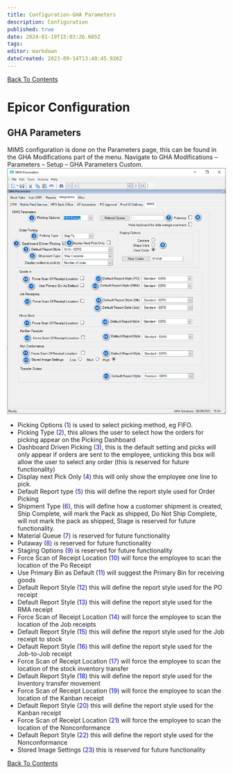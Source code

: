 ```yaml
---
title: Configuration-GHA Parameters
description: Configuration
published: true
date: 2024-01-19T15:03:26.685Z
tags: 
editor: markdown
dateCreated: 2023-09-14T13:40:45.920Z
---
```


[Back To Contents](/AppsDrafts/MobileInventoryManagementSolution/)

# Epicor Configuration

## GHA Parameters

MIMS configuration is done on the Parameters page, this can be found in the GHA Modifications part of the menu. Navigate to GHA Modifications – Parameters – Setup – GHA Parameters Custom.
![mims_1.png](/mimsassets/mims_1.png)
* Picking Options (<span style="color:blue">1</span>) is used to select picking method, eg FIFO.
* Picking Type (<span style="color:blue">2</span>), this allows the user to select how the orders for picking appear on the Picking Dashboard
* Dashboard Driven Picking (<span style="color:blue">3</span>), this is the default setting and picks will only appear if orders are sent to the employee, unticking this box will allow the user to select any order (this is reserved for future functionality)
* Display next Pick Only (<span style="color:blue">4</span>) this will only show the employee one line to pick.
* Default Report type (<span style="color:blue">5</span>) this will define the report style used for Order Picking
* Shipment Type (<span style="color:blue">6</span>), this will define how a customer shipment is created, Ship Complete, will mark the Pack as shipped, Do Not Ship Complete, will not mark the pack as shipped, Stage is reserved for future functionality.
* Material Queue (<span style="color:blue">7</span>) is reserved for future functionality
* Putaway (<span style="color:blue">8</span>) is reserved for future functionality
* Staging Options (<span style="color:blue">9</span>) is reserved for future functionality
* Force Scan of Receipt Location (<span style="color:blue">10</span>) will force the employee to scan the location of the Po Receipt
* Use Primary Bin as Default (<span style="color:blue">11</span>) will suggest the Primary Bin for receiving goods
* Default Report Style (<span style="color:blue">12</span>) this will define the report style used for the PO receipt
* Default Report Style (<span style="color:blue">13</span>) this will define the report style used for the RMA receipt 
* Force Scan of Receipt Location (<span style="color:blue">14</span>) will force the employee to scan the location of the Job receipts 
* Default Report Style (<span style="color:blue">15</span>) this will define the report style used for the Job receipt to stock
* Default Report Style (<span style="color:blue">16</span>) this will define the report style used for the Job-to-Job receipt
* Force Scan of Receipt Location (<span style="color:blue">17</span>) will force the employee to scan the location of the stock inventory transfer
* Default Report Style (<span style="color:blue">18</span>) this will define the report style used for the Inventory transfer movement
* Force Scan of Receipt Location (<span style="color:blue">19</span>) will force the employee to scan the location of the Kanban receipt
* Default Report Style (<span style="color:blue">20</span>) this will define the report style used for the Kanban receipt
* Force Scan of Receipt Location (<span style="color:blue">21</span>) will force the employee to scan the location of the Nonconformance
* Default Report Style (<span style="color:blue">22</span>) this will define the report style used for the Nonconformance
* Stored Image Settings (<span style="color:blue">23</span>) this is reserved for future functionality

[Back To Contents](/AppsDrafts/MobileInventoryManagementSolution/)

